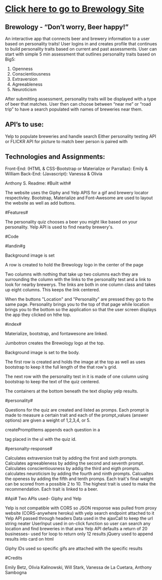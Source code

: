 # [Click here to go to Brewology Site](https://vdelacue.github.io/GP-Brewology/)
## Brewology - “Don’t worry, Beer happy!”
An interactive app that connects beer and brewery information to a user based on personality traits!
User logins in and creates profile that continues to build personality traits based on current and past assessments.
User can start with simple 5 min assessment that outlines personality traits based on Big5:
1. Openness 
2. Conscientiousness
3. Extraversion
4. Agreeableness
5. Neuroticism
 
 After submitting assessment, personality traits will be displayed with a type of beer that matches.
User then can choose between “near me” or “road trip” to have a search populated with names of breweries near them.

## API’s to use:
Yelp to populate breweries and handle search
Either personality testing API or FLICKR API for picture to match beer person is paired with
                                                     

## Technologies and Assignments:
Front-End: (HTML & CSS-Bootstrap or Materialize or Parrallax): Emily & William Back-End: (Javascript): Vanessa & Olivia
                          
Anthony S. Readme:
#Built with#

The website uses the Giphy and Yelp APIS for a gif and brewery locator respectivley.
Bootstrap, Materialize and Font-Awesome are used to layout the website as well as add buttons.

#Features#

The personality quiz chooses a beer you might like based on your personality.
Yelp API is used to find nearby brewery's.

#Code

   #landin#g
   
Background image is set

A row is created to hold the Brewology logo in the center of the page

Two columns with nothing that take up two columns each they are surrounding the column with the links to the personality test and a link to look for nearby brewerys. The links are both in one column class and takes up eight columns. This keeps the link centered.

When the buttons "Location" and "Personality" are pressed they go to the same page. Personality brings you to the top of that page while location brings you to the bottom so the application so that the user screen displays the app they clicked on hthe top.   
 
   #index#
   
Materialize, bootstrap, and fontawesone are linked.

Jumbotron creates the Brewology logo at the top.

Background image is set to the body.

The first row is created and holds the image at the top as well as uses bootstrap to keep it the full length of the that row's grid.

The next row with the personality test in it is made of one column using bootstrap to keep the text of the quiz centered.

The containers at the bottom beneath the text display yelp results.

   #personality#
   
Questions for the quiz are created and listed as promps. Each prompt is made to measure a certain trait and each of the prompt_values (answer options) are given a weight of 1,2,3,4, or 5.

createPromptItems appends each question in a <p> tag placed in the ul with the quiz id.

   #personalty-response#
   
Calculates extraversion trait by adding the first and sixth prompts.
Calculates agreeableness by adding the second and seventh prompt.
Calculates conscientiousness by addig the third and eigth prompts.
calculates neuroticism by adding the fourth and ninth prompts.
Calcualtes the openess by adding the fifth and tenth promps.
Each trait's final weight can be scored from a possible 2 to 10.
The highest trait is used to make the recommendation. Each trait is linked to a beer.


   #Api#
Two APIs used- Giphy and Yelp

Yelp is not compatible with CORS so JSON response was pulled from proxy website (CORS-anywhere heroku) with yelp search endpoint attached to it
Yelp API passed through headers
Data used in the ajaxCall to keep the url string neater
UserInput used in on-click function so user can search any location and find breweries in that area
Yelp API defaults a return of 20 businesses- used for loop to return only 12 results
jQuery used to append results into card on html

Giphy IDs used so specific gifs are attached with the specific results

#Credits

Emily Betz, Olivia Kalinowski, Will Stark, Vanessa de La Cuetara, Anthony Sambogna
